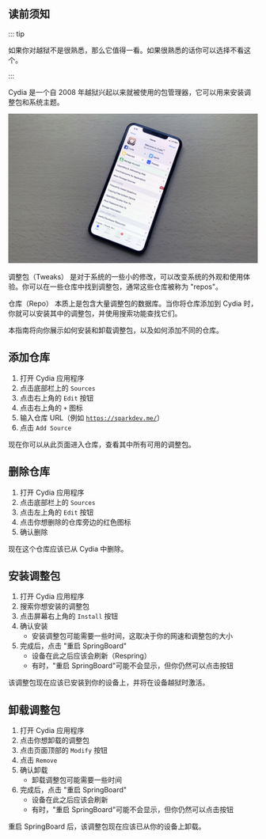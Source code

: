 ## 读前须知

::: tip

如果你对越狱不是很熟悉，那么它值得一看。如果很熟悉的话你可以选择不看这个。

:::

Cydia 是一个自 2008 年越狱兴起以来就被使用的包管理器，它可以用来安装调整包和系统主题。

![正在运行 Cydia 的 iPhone 图片](/assets/images/cydia_picture.jpg)

<p><router-link to="/faq/#what-are-tweaks">调整包（Tweaks）</router-link> 是对于系统的一些小的修改，可以改变系统的外观和使用体验。你可以在一些仓库中找到调整包，通常这些仓库被称为 "repos"。</p>

<p><router-link to="/faq/#what-s-a-repo">仓库（Repo）</router-link> 本质上是包含大量调整包的数据库。当你将仓库添加到 Cydia 时，你就可以安装其中的调整包，并使用搜索功能查找它们。</p>

本指南将向你展示如何安装和卸载调整包，以及如何添加不同的仓库。

## 添加仓库

1. 打开 Cydia 应用程序
1. 点击底部栏上的 `Sources`
1. 点击右上角的 `Edit` 按钮
1. 点击右上角的 `+` 图标
1. 输入仓库 URL（例如 [`https://sparkdev.me/`](https://sparkdev.me/)）
1. 点击 `Add Source`

现在你可以从此页面进入仓库，查看其中所有可用的调整包。

## 删除仓库

1. 打开 Cydia 应用程序
1. 点击底部栏上的 `Sources`
1. 点击左上角的 `Edit` 按钮
1. 点击你想删除的仓库旁边的红色图标
1. 确认删除

现在这个仓库应该已从 Cydia 中删除。

## 安装调整包

1. 打开 Cydia 应用程序
1. 搜索你想安装的调整包
1. 点击屏幕右上角的 `Install` 按钮
1. 确认安装
    - 安装调整包可能需要一些时间，这取决于你的网速和调整包的大小
1. 完成后，点击 "<router-link to="/faq/#what-is-respringing">重启 SpringBoard</router-link>"
    - 设备在此之后应该会刷新（Respring）
    - 有时，"重启 SpringBoard"可能不会显示，但你仍然可以点击按钮

该调整包现在应该已安装到你的设备上，并将在设备越狱时激活。

## 卸载调整包

1. 打开 Cydia 应用程序
1. 点击你想卸载的调整包
1. 点击页面顶部的 `Modify` 按钮
1. 点击 `Remove`
1. 确认卸载
    - 卸载调整包可能需要一些时间
2. 完成后，点击 "<router-link to="/faq/#what-is-respringing">重启 SpringBoard</router-link>"
    - 设备在此之后应该会刷新
    - 有时，"重启 SpringBoard"可能不会显示，但你仍然可以点击按钮

重启 SpringBoard 后，该调整包现在应该已从你的设备上卸载。
